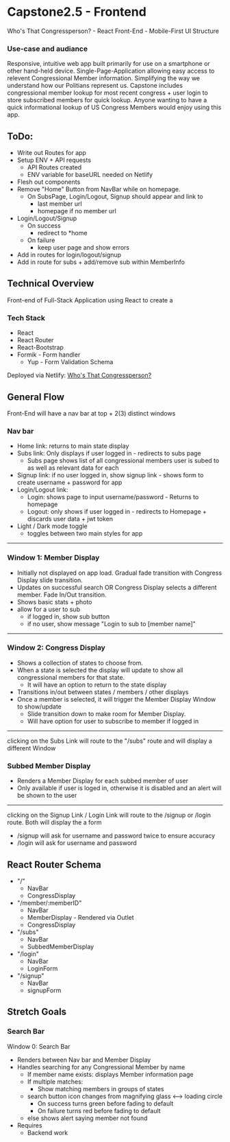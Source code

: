 # Capstone2.5 - Frontend
Who's That Congressperson? - React Front-End - Mobile-First UI Structure

### Use-case and audiance
Responsive, intuitive web app built primarily for use on a smartphone or other hand-held device. Single-Page-Application allowing easy access to relevent Congressional Member information. Simplifying the way we understand how our Politians represent us. Capstone includes congressional member lookup for most recent congress + user login to store subscribed members for quick lookup. Anyone wanting to have a quick informational lookup of US Congress Members would enjoy using this app.

## ToDo:
- Write out Routes for app
- Setup ENV + API requests
  - API Routes created
  - ENV variable for baseURL needed on Netlify
- Flesh out components
- Remove "Home" Button from NavBar while on homepage.
  - On SubsPage, Login/Logout, Signup should appear and link to
    - last member url
    - homepage if no member url
- Login/Logout/Signup
  - On success
    - redirect to *home
  - On failure
    - keep user page and show errors
- Add in routes for login/logout/signup
- Add in route for subs + add/remove sub within MemberInfo

## Technical Overview
Front-end of Full-Stack Application using React to create a 

### Tech Stack
- React
- React Router
- React-Bootstrap
- Formik - Form handler
  - Yup - Form Validation Schema

Deployed via Netlify: [Who's That Congressperson?](https://wtcp.netlify.app)

## General Flow
Front-End will have a nav bar at top + 2(3) distinct windows
### Nav bar
  - Home link: returns to main state display
  - Subs link: Only displays if user logged in - redirects to subs page
    - Subs page shows list of all congressional members user is subed to as well as relevant data for each
  - Signup link: if no user logged in, show signup link - shows form to create username + password for app
  - Login/Logout link: 
    - Login: shows page to input username/password - Returns to homepage
    - Logout: only shows if user logged in - redirects to Homepage + discards user data + jwt token
  - Light / Dark mode toggle
    - toggles between two main styles for app
------
### Window 1: Member Display
  - Initially not displayed on app load. Gradual fade transition with Congress Display slide transition.
  - Updates on successful search OR Congress Display selects a different member. Fade In/Out transition.
  - Shows basic stats + photo
  - allow for a user to sub
    - if logged in, show sub button
    - if no user, show message "Login to sub to [member name]"
 ------
 ### Window 2: Congress Display
  - Shows a collection of states to choose from. 
  - When a state is selected the display will update to show all congressional members for that state. 
    - It will have an option to return to the state display
  - Transitions in/out between states / members / other displays
  - Once a member is selected, it will trigger the Member Display Window to show/update
    - Slide transition down to make room for Member Display.
    - Will have option for user to subscribe to member if logged in
------

clicking on the Subs Link will route to the "/subs" route and will display a different Window
### Subbed Member Display
  - Renders a Member Display for each subbed member of user
  - Only available if user is loged in, otherwise it is disabled and an alert will be shown to the user
-----

clicking on the Signup Link / Login Link will route to the /signup or /login route. Both will display the a form
  - /signup will ask for username and password twice to ensure accuracy
  - /login will ask for username and password
    
## React Router Schema
- "/"
  - NavBar
  - CongressDisplay
- "/member/:memberID"
  - NavBar
  - MemberDisplay - Rendered via Outlet
  - CongressDisplay
- "/subs"
  - NavBar
  - SubbedMemberDisplay
- "/login"
  - NavBar
  - LoginForm
- "/signup"
  - NavBar
  - signupForm

## Stretch Goals
### Search Bar
Window 0: Search Bar
  - Renders between Nav bar and Member Display
  - Handles searching for any Congressional Member by name
    - If member name exists: displays Member information page
    - If multiple matches:
      - Show matching members in groups of states 
    - search button icon changes from magnifying glass <--> loading circle 
      - On success turns green before fading to default
      - On failure turns red before fading to default
    - else shows alert saying member not found
  - Requires
    - Backend work
